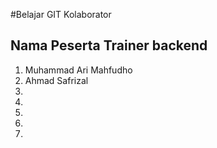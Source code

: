 #Belajar GIT Kolaborator

## Nama Peserta Trainer backend

1. Muhammad Ari Mahfudho
2. Ahmad Safrizal
3.
4.
5.
6.
7.
